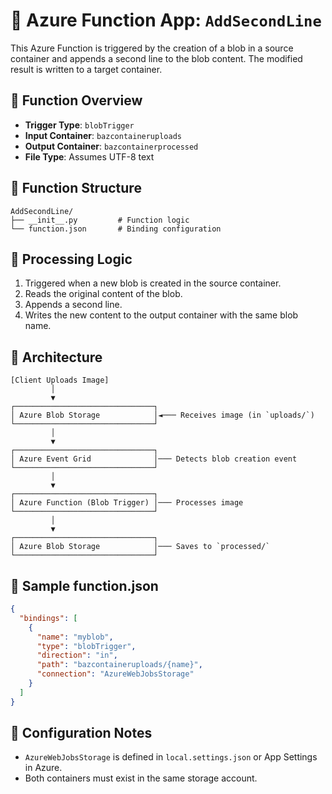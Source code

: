 # 🔧 Azure Function App: `AddSecondLine`

This Azure Function is triggered by the creation of a blob in a source container and appends a second line to the blob content. The modified result is written to a target container.

## 🧠 Function Overview

- **Trigger Type**: `blobTrigger`
- **Input Container**: `bazcontaineruploads`
- **Output Container**: `bazcontainerprocessed`
- **File Type**: Assumes UTF-8 text

## 📂 Function Structure

```
AddSecondLine/
├── __init__.py         # Function logic
└── function.json       # Binding configuration
```

## 🔄 Processing Logic

1. Triggered when a new blob is created in the source container.
2. Reads the original content of the blob.
3. Appends a second line.
4. Writes the new content to the output container with the same blob name.

## 📐 Architecture

```
[Client Uploads Image]
         │
         ▼
┌───────────────────────────────┐
│ Azure Blob Storage            │◄─── Receives image (in `uploads/`)
└───────────────────────────────┘
         │
         ▼
┌───────────────────────────────┐
│ Azure Event Grid              │─── Detects blob creation event
└───────────────────────────────┘
         │
         ▼
┌───────────────────────────────┐
│ Azure Function (Blob Trigger) │─── Processes image
└───────────────────────────────┘
         │
         ▼
┌───────────────────────────────┐
│ Azure Blob Storage            │─── Saves to `processed/`
└───────────────────────────────┘
```

## 📎 Sample function.json

```json
{
  "bindings": [
    {
      "name": "myblob",
      "type": "blobTrigger",
      "direction": "in",
      "path": "bazcontaineruploads/{name}",
      "connection": "AzureWebJobsStorage"
    }
  ]
}
```

## 🔐 Configuration Notes

- `AzureWebJobsStorage` is defined in `local.settings.json` or App Settings in Azure.
- Both containers must exist in the same storage account.
